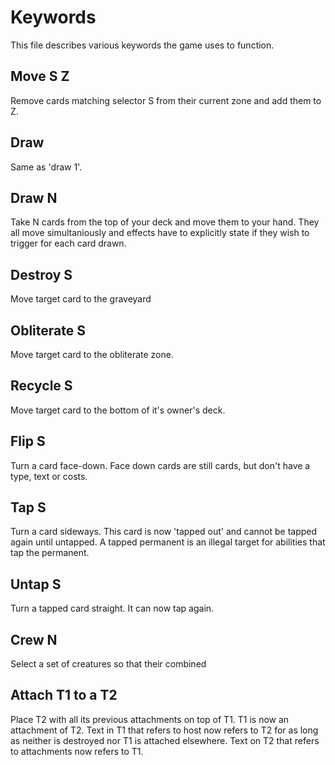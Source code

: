 # Keywords

This file describes various keywords the game uses to function.

## Move S Z

Remove cards matching selector S from their current zone and add them to Z.

## Draw

Same as 'draw 1'.

## Draw N

Take N cards from the top of your deck and move them to your hand. 
They all move simultaniously and effects have to explicitly state if they wish to trigger for each card drawn.

## Destroy S

Move target card to the graveyard

## Obliterate S

Move target card to the obliterate zone.

## Recycle S

Move target card to the bottom of it's owner's deck.

## Flip S

Turn a card face-down. Face down cards are still cards, but don't have a type, text or costs.

## Tap S

Turn a card sideways. This card is now 'tapped out' and cannot be tapped again until untapped. A tapped permanent is an illegal target for abilities that tap the permanent.

## Untap S

Turn a tapped card straight. It can now tap again.

## Crew N

Select a set of creatures so that their combined 

## Attach T1 to a T2

Place T2 with all its previous attachments on top of T1. T1 is now an attachment of T2. Text in T1 that refers to host now refers to T2 for as long as neither is destroyed nor T1 is attached elsewhere. Text on T2 that refers to attachments now refers to T1.
